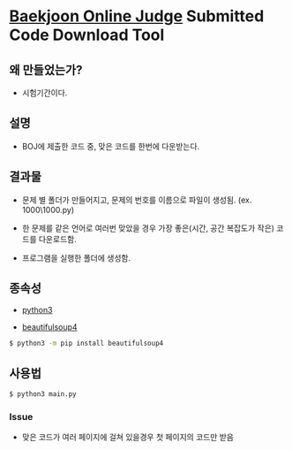# [Baekjoon Online Judge](http://www.acmicpc.net/) Submitted Code Download Tool

## 왜 만들었는가?

- 시험기간이다.

## 설명
    
- BOJ에 제출한 코드 중, 맞은 코드를 한번에 다운받는다.

## 결과물

- 문제 별 폴더가 만들어지고, 문제의 번호를 이름으로 파일이 생성됨. (ex. 1000\1000.py)
    
- 한 문제를 같은 언어로 여러번 맞았을 경우 가장 좋은(시간, 공간 복잡도가 작은) 코드를 다운로드함.
    
- 프로그램을 실행한 폴더에 생성함.

## 종속성

- [python3](https://www.python.org/downloads/)


- [beautifulsoup4](https://www.crummy.com/software/BeautifulSoup/)

```bash
$ python3 -m pip install beautifulsoup4
```

## 사용법

```bash
$ python3 main.py
```
	
### Issue

- 맞은 코드가 여러 페이지에 걸쳐 있을경우 첫 페이지의 코드만 받음
